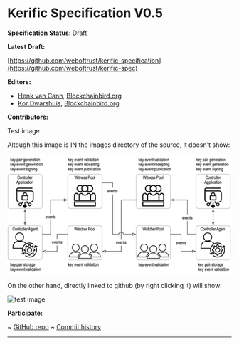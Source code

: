 Kerific Specification V0.5
==================

**Specification Status**: Draft

**Latest Draft:**

[https://github.com/weboftrust/kerific-specification](https://github.com/weboftrust/kerific-spec)

**Editors:**

- [Henk van Cann](https://github.com/henkvancann), [Blockchainbird.org](https://blockchainbird.org)
- [Kor Dwarshuis](https://github.com/kordwarshuis), [Blockchainbird.org](https://blockchainbird.org)

**Contributors:**

Test image

Altough this image is IN the images directory of the source, it doesn't show:

![test image](./ControllerAppAgentWitnessWatcherIndirectExchange.png)

On the other hand, directly linked to github (by right clicking it) will show:

![test image](https://raw.githubusercontent.com/trustoverip/tswg-keri-specification/47ee549ad45b3496109ec08b64ad13fc04cd53b5/images/ControllerAppAgentWitnessWatcherIndirectExchange.png)
<!-- -->

**Participate:**

~ [GitHub repo](https://github.com/weboftrust/kerific-specification)
~ [Commit history](https://github.com/weboftrust/kerific-specification/commits/main)

------------------------------------